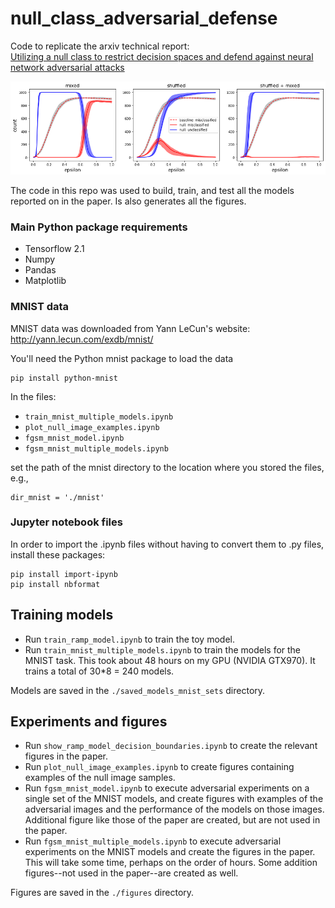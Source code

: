 # null_class_adversarial_defense
Code to replicate the arxiv technical report:  
[Utilizing a null class to restrict decision spaces and defend against neural network adversarial attacks](https://arxiv.org/)

![p](null_models.png)

The code in this repo was used to build, train, and test all the models reported on in the paper. Is also generates all the figures.

### Main Python package requirements

- Tensorflow 2.1
- Numpy
- Pandas
- Matplotlib

### MNIST data

MNIST data was downloaded from Yann LeCun's website: http://yann.lecun.com/exdb/mnist/

You'll need the Python mnist package to load the data
```
pip install python-mnist
```

In the files:
- ```train_mnist_multiple_models.ipynb```
- ```plot_null_image_examples.ipynb```
- ```fgsm_mnist_model.ipynb```
- ```fgsm_mnist_multiple_models.ipynb```

set the path of the mnist directory to the location where you stored the files, e.g.,
```
dir_mnist = './mnist'
```

### Jupyter notebook files

In order to import the .ipynb files without having to convert them to .py files, install these packages:
```
pip install import-ipynb
pip install nbformat
```

## Training models

- Run ```train_ramp_model.ipynb``` to train the toy model.
- Run ```train_mnist_multiple_models.ipynb``` to train the models for the MNIST task. This took about 48 hours on my GPU (NVIDIA GTX970). It trains a total of 30*8 = 240 models.

Models are saved in the ```./saved_models_mnist_sets``` directory.

## Experiments and figures

- Run ```show_ramp_model_decision_boundaries.ipynb``` to create the relevant figures in the paper.
- Run ```plot_null_image_examples.ipynb``` to create figures containing examples of the null image samples.
- Run ```fgsm_mnist_model.ipynb``` to execute adversarial experiments on a single set of the MNIST models, and create figures with examples of the adversarial images and the performance of the models on those images. Additional figure like those of the paper are created, but are not used in the paper.
- Run ```fgsm_mnist_multiple_models.ipynb``` to execute adversarial experiments on the MNIST models and create the figures in the paper. This will take some time, perhaps on the order of hours. Some addition figures--not used in the paper--are created as well.

Figures are saved in the ```./figures``` directory.
